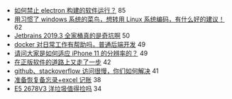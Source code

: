 - [如何禁止 electron 构建的软件运行？](https://www.v2ex.com/t/626924) 85
- [用习惯了 windows 系统的菜鸟，想转用 Linux 系统编码，有什么好的建议！](https://www.v2ex.com/t/626986) 62
- [Jetbrains 2019.3 全家桶真的是奇坑啊](https://www.v2ex.com/t/626909) 50
- [docker 对日常工作有帮助吗，普通后端开发](https://www.v2ex.com/t/626921) 49
- [请问大家是如何适应 iPhone 11 的分辨率的？](https://www.v2ex.com/t/626932) 49
- [在正版软件的道路上又走了一步](https://www.v2ex.com/t/627010) 42
- [github、stackoverflow 访问很慢，你们如何解决](https://www.v2ex.com/t/626937) 41
- [准备恢复备忘录+excel 记账](https://www.v2ex.com/t/626951) 38
- [E5 2678V3 洋垃圾值得捡吗](https://www.v2ex.com/t/626949) 34